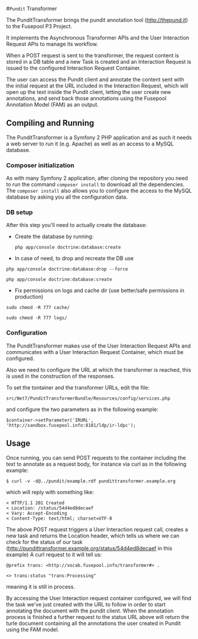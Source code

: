 #`Pundit` Transformer

The PunditTransformer brings the pundit annotation tool (http://thepund.it) to the Fusepool P3 Project.

It implements the Asynchronous Transformer APIs and the User Interaction Request APIs to manage its workflow.

When a POST request is sent to the transformer, the request content is stored in a DB table and a new Task is created and
an Interaction Request is issued to the configured Interaction Request Container.

The user can access the Pundit client and annotate the content sent with the initial request at the URL included in the
Interaction Request, which will open up the text inside the Pundit client, letting the user create new annotations, and send
 back those annotations using the Fusepool Annotation Model (FAM) as an output.

## Compiling and Running

The PunditTransformer is a Symfony 2 PHP application and as such it needs a web server to run it (e.g. Apache) as well as
an access to a MySQL database.

### Composer initialization

As with many Symfony 2 application, after cloning the repository you need to run the command `composer install` to download all the dependencies.
The `composer install` also allows you to configure the access to the MySQL database by asking you all the configuration data.

### DB setup
After this step you'll need to actually create the database:

* Create the database by running:

    `php app/console doctrine:database:create`

* In case of need, to drop and recreate the DB use

`php app/console doctrine:database:drop --force`

`php app/console doctrine:database:create`


* Fix permissions on logs and cache dir (use better/safe permissions in production)

`sudo chmod -R 777 cache/`

`sudo chmod -R 777 logs/`

### Configuration
The PunditTransformer makes use of the User Interaction Request APIs and communicates with a User Interaction Request Container, which must be configured.

Also we need to configure the URL at which the transformer is reached, this is used in the construction of the responses.

To set the tontainer and the transformer URLs, edit the file:

`src/Net7/PunditTransformerBundle/Resources/config/services.php`

and configure the two parameters as in the following example:

    $container->setParameter('IRURL', 'http://sandbox.fusepool.info:8181/ldp/ir-ldpc');


## Usage

Once running, you can send POST requests to the container including the text to annotate as a request body, for instance via curl as in the following example:

    $ curl -v -d@../pundit/example.rdf pundittransformer.example.org

which will reply with something like:

    < HTTP/1.1 201 Created
    < Location: /status/54d4ed8decaef
    < Vary: Accept-Encoding
    < Content-Type: text/html; charset=UTF-8

The above POST request triggers a User Interaction request call, creates a new task and returns the Location header, which tells us where we can check for the status of our task (http://pundittransformer.example.org/status/54d4ed8decaef in this example)
A curl request to it will tell us:

    @prefix trans: <http://vocab.fusepool.info/transformer#> .

    <> trans:status "trans:Processing"

meaning it is still in process.

By accessing the User Interaction request container configured, we will find the task we've just created with the URL to follow in order to start annotating the document with the pundit client.
 When the annotation process is finished a further request to the status URL above will return the turle document containing all the annotations the user created in Pundit using the FAM model.





